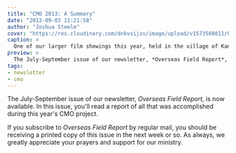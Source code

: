 ```yaml
---
title: "CMO 2013: A Summary"
date: "2013-09-03 11:21:58"
author: "Joshua Steele"
cover: "https://res.cloudinary.com/dnkvsijzu/image/upload/v1573560811/OFReport/2013-09-03-cmo-2013-summary/IMG_5772-12-6_ux7asu.jpg"
caption: >
  One of our larger film showings this year, held in the village of Kanora.
preview: >
  The July-September issue of our newsletter, *Overseas Field Report*, is now available. In this issue, you'll read a report of all that was accomplished during this year's CMO project.
tags:
- newsletter
- cmo
---
```


The July-September issue of our newsletter, *Overseas Field Report*, is now available. In this issue, you'll read a report of all that was accomplished during this year's CMO project.

<article-callout content="OFR-Jul-Sep-2013.pdf" :download="true" />

If you subscribe to *Overseas Field Report* by regular mail, you should be receiving a printed copy of this issue in the next week or so. As always, we greatly appreciate your prayers and support for our ministry.
